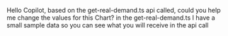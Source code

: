 Hello Copilot, based on the get-real-demand.ts api called, could you help me change the values for this Chart? in the get-real-demand.ts I have a small sample data so you can see what you will receive in the api call